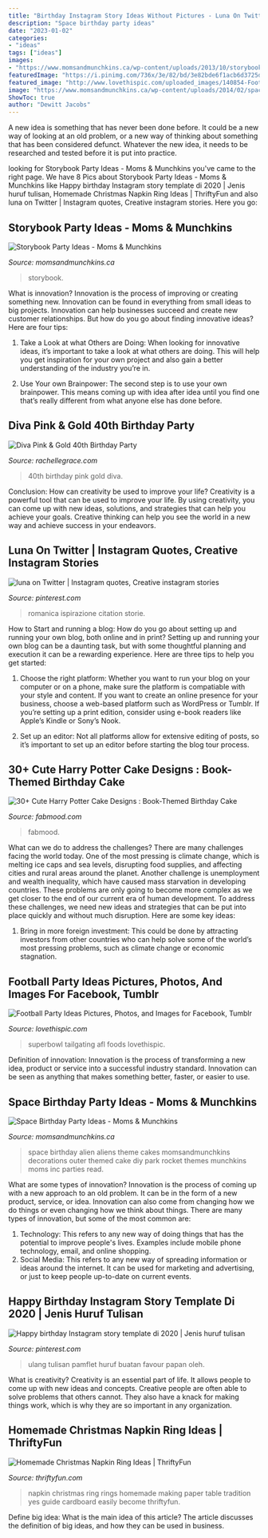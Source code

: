 ```yaml
---
title: "Birthday Instagram Story Ideas Without Pictures - Luna On Twitter"
description: "Space birthday party ideas"
date: "2023-01-02"
categories:
- "ideas"
tags: ["ideas"]
images:
- "https://www.momsandmunchkins.ca/wp-content/uploads/2013/10/storybook-party-ideas-slider.jpg"
featuredImage: "https://i.pinimg.com/736x/3e/82/bd/3e82bde6f1acb6d3725d40e322c304a7.jpg"
featured_image: "http://www.lovethispic.com/uploaded_images/140854-Football-Party-Ideas.jpg"
image: "https://www.momsandmunchkins.ca/wp-content/uploads/2014/02/space-birthday-party-ideas.jpg"
ShowToc: true
author: "Dewitt Jacobs"
---
```



A new idea is something that has never been done before. It could be a new way of looking at an old problem, or a new way of thinking about something that has been considered defunct. Whatever the new idea, it needs to be researched and tested before it is put into practice.

	

		
looking for Storybook Party Ideas - Moms &amp; Munchkins you've came to the right page. We have 8 Pics about Storybook Party Ideas - Moms &amp; Munchkins like Happy birthday Instagram story template di 2020 | Jenis huruf tulisan, Homemade Christmas Napkin Ring Ideas | ThriftyFun and also luna on Twitter | Instagram quotes, Creative instagram stories. Here you go:
		
    
## Storybook Party Ideas - Moms &amp; Munchkins

<img loading=lazy src="https://www.momsandmunchkins.ca/wp-content/uploads/2013/10/storybook-party-ideas-slider.jpg" onerror="this.onerror=null;this.src='https://tse4.mm.bing.net/th?id=OIP.q3LDl5iHbgWTxmc6afACMgHaEL&amp;pid=15.1';" alt="Storybook Party Ideas - Moms &amp; Munchkins">

_Source: momsandmunchkins.ca_

>storybook. 

	

What is innovation?
Innovation is the process of improving or creating something new. Innovation can be found in everything from small ideas to big projects. Innovation can help businesses succeed and create new customer relationships. But how do you go about finding innovative ideas? Here are four tips:
1. Take a Look at what Others are Doing: When looking for innovative ideas, it’s important to take a look at what others are doing. This will help you get inspiration for your own project and also gain a better understanding of the industry you’re in.

2. Use Your own Brainpower: The second step is to use your own brainpower. This means coming up with idea after idea until you find one that’s really different from what anyone else has done before.


    
## Diva Pink &amp; Gold 40th Birthday Party

<img loading=lazy src="http://rachellegrace.com/wp-content/uploads/2014/08/Heather-2B40th-13.jpg" onerror="this.onerror=null;this.src='https://tse2.mm.bing.net/th?id=OIP.OZmqLoOvm5L3j_c-mQ-rXgHaLH&amp;pid=15.1';" alt="Diva Pink &amp; Gold 40th Birthday Party">

_Source: rachellegrace.com_

>40th birthday pink gold diva. 

	

Conclusion: How can creativity be used to improve your life?
Creativity is a powerful tool that can be used to improve your life. By using creativity, you can come up with new ideas, solutions, and strategies that can help you achieve your goals. Creative thinking can help you see the world in a new way and achieve success in your endeavors.

    
## Luna On Twitter | Instagram Quotes, Creative Instagram Stories

<img loading=lazy src="https://i.pinimg.com/736x/7f/84/76/7f8476d5b83da5630d0b464a6611dea3.jpg" onerror="this.onerror=null;this.src='https://tse4.mm.bing.net/th?id=OIP.W6xXpHpPs8XE0f4tkIiVcwHaMS&amp;pid=15.1';" alt="luna on Twitter | Instagram quotes, Creative instagram stories">

_Source: pinterest.com_

>romanica ispirazione citation storie. 

	

How to Start and running a blog: How do you go about setting up and running your own blog, both online and in print?
Setting up and running your own blog can be a daunting task, but with some thoughtful planning and execution it can be a rewarding experience. Here are three tips to help you get started:
1. Choose the right platform: Whether you want to run your blog on your computer or on a phone, make sure the platform is compatiable with your style and content. If you want to create an online presence for your business, choose a web-based platform such as WordPress or Tumblr. If you’re setting up a print edition, consider using e-book readers like Apple’s Kindle or Sony’s Nook.

2. Set up an editor: Not all platforms allow for extensive editing of posts, so it’s important to set up an editor before starting the blog tour process.

    
## 30+ Cute Harry Potter Cake Designs : Book-Themed Birthday Cake

<img loading=lazy src="https://www.fabmood.com/inspiration/wp-content/uploads/2021/08/harry-potter-cake-10-370x657.jpg" onerror="this.onerror=null;this.src='https://tse2.mm.bing.net/th?id=OIP.U53hoXTLGHj_lh_5RiljwAAAAA&amp;pid=15.1';" alt="30+ Cute Harry Potter Cake Designs : Book-Themed Birthday Cake">

_Source: fabmood.com_

>fabmood. 

	

What can we do to address the challenges?
There are many challenges facing the world today. One of the most pressing is climate change, which is melting ice caps and sea levels, disrupting food supplies, and affecting cities and rural areas around the planet. Another challenge is unemployment and wealth inequality, which have caused mass starvation in developing countries. 
These problems are only going to become more complex as we get closer to the end of our current era of human development. To address these challenges, we need new ideas and strategies that can be put into place quickly and without much disruption. Here are some key ideas: 

1) Bring in more foreign investment: This could be done by attracting investors from other countries who can help solve some of the world’s most pressing problems, such as climate change or economic stagnation.

    
## Football Party Ideas Pictures, Photos, And Images For Facebook, Tumblr

<img loading=lazy src="http://www.lovethispic.com/uploaded_images/140854-Football-Party-Ideas.jpg" onerror="this.onerror=null;this.src='https://tse1.mm.bing.net/th?id=OIP.a3QK6UzoHf9Qq80nNIV7mwHaNd&amp;pid=15.1';" alt="Football Party Ideas Pictures, Photos, and Images for Facebook, Tumblr">

_Source: lovethispic.com_

>superbowl tailgating afl foods lovethispic. 

	

Definition of innovation:
Innovation is the process of transforming a new idea, product or service into a successful industry standard. Innovation can be seen as anything that makes something better, faster, or easier to use.

    
## Space Birthday Party Ideas - Moms &amp; Munchkins

<img loading=lazy src="https://www.momsandmunchkins.ca/wp-content/uploads/2014/02/space-birthday-party-ideas.jpg" onerror="this.onerror=null;this.src='https://tse1.mm.bing.net/th?id=OIP.dzZH7xOrLmURAYjlSMGRwgHaSZ&amp;pid=15.1';" alt="Space Birthday Party Ideas - Moms &amp; Munchkins">

_Source: momsandmunchkins.ca_

>space birthday alien aliens theme cakes momsandmunchkins decorations outer themed cake diy park rocket themes munchkins moms inc parties read. 

	

What are some types of innovation?
Innovation is the process of coming up with a new approach to an old problem. It can be in the form of a new product, service, or idea. Innovation can also come from changing how we do things or even changing how we think about things. There are many types of innovation, but some of the most common are: 
1) Technology: This refers to any new way of doing things that has the potential to improve people's lives. Examples include mobile phone technology, email, and online shopping. 
2) Social Media: This refers to any new way of spreading information or ideas around the internet. It can be used for marketing and advertising, or just to keep people up-to-date on current events.

    
## Happy Birthday Instagram Story Template Di 2020 | Jenis Huruf Tulisan

<img loading=lazy src="https://i.pinimg.com/736x/3e/82/bd/3e82bde6f1acb6d3725d40e322c304a7.jpg" onerror="this.onerror=null;this.src='https://tse4.mm.bing.net/th?id=OIP.WUlAYeS1UCU9gdTlk3mbqQHaNK&amp;pid=15.1';" alt="Happy birthday Instagram story template di 2020 | Jenis huruf tulisan">

_Source: pinterest.com_

>ulang tulisan pamflet huruf buatan favour papan oleh. 

	

What is creativity?
Creativity is an essential part of life. It allows people to come up with new ideas and concepts. Creative people are often able to solve problems that others cannot. They also have a knack for making things work, which is why they are so important in any organization.

    
## Homemade Christmas Napkin Ring Ideas | ThriftyFun

<img loading=lazy src="https://img.thrfun.com/img/008/522/christmas_napkin_rings_8_x4.jpg" onerror="this.onerror=null;this.src='https://tse3.mm.bing.net/th?id=OIP.Ipx3xWj4EypVf7oexrzg4QHaJ2&amp;pid=15.1';" alt="Homemade Christmas Napkin Ring Ideas | ThriftyFun">

_Source: thriftyfun.com_

>napkin christmas ring rings homemade making paper table tradition yes guide cardboard easily become thriftyfun. 

	

Define big idea: What is the main idea of this article?
The article discusses the definition of big ideas, and how they can be used in business.

